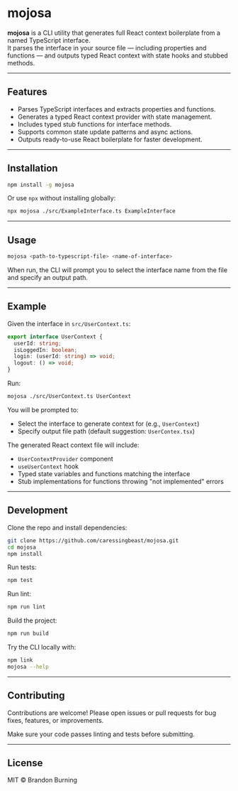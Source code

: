 # mojosa

**mojosa** is a CLI utility that generates full React context boilerplate from a named TypeScript interface.  
It parses the interface in your source file — including properties and functions — and outputs typed React context with state hooks and stubbed methods.

---

## Features

- Parses TypeScript interfaces and extracts properties and functions.
- Generates a typed React context provider with state management.
- Includes typed stub functions for interface methods.
- Supports common state update patterns and async actions.
- Outputs ready-to-use React boilerplate for faster development.

---

## Installation

```bash
npm install -g mojosa
```

Or use `npx` without installing globally:

```bash
npx mojosa ./src/ExampleInterface.ts ExampleInterface
```

---

## Usage

```bash
mojosa <path-to-typescript-file> <name-of-interface>
```

When run, the CLI will prompt you to select the interface name from the file and specify an output path.

---

## Example

Given the interface in `src/UserContext.ts`:

```ts
export interface UserContext {
  userId: string;
  isLoggedIn: boolean;
  login: (userId: string) => void;
  logout: () => void;
}
```

Run:

```bash
mojosa ./src/UserContext.ts UserContext
```

You will be prompted to:

- Select the interface to generate context for (e.g., `UserContext`)
- Specify output file path (default suggestion: `UserContex.tsx`)

The generated React context file will include:

- `UserContextProvider` component
- `useUserContext` hook
- Typed state variables and functions matching the interface
- Stub implementations for functions throwing "not implemented" errors

---

## Development

Clone the repo and install dependencies:

```bash
git clone https://github.com/caressingbeast/mojosa.git
cd mojosa
npm install
```

Run tests:

```bash
npm test
```

Run lint:

```bash
npm run lint
```

Build the project:

```bash
npm run build
```

Try the CLI locally with:

```bash
npm link
mojosa --help
```

---

## Contributing

Contributions are welcome! Please open issues or pull requests for bug fixes, features, or improvements.

Make sure your code passes linting and tests before submitting.

---

## License

MIT © Brandon Burning
